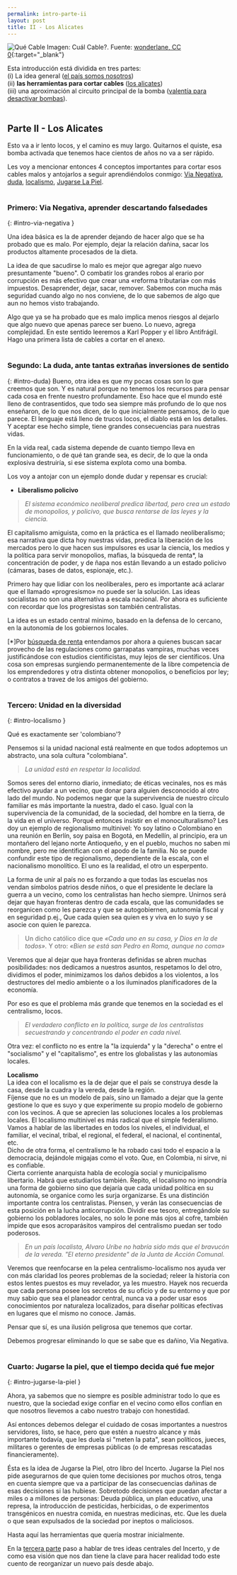 ```yaml
---
permalink: intro-parte-ii
layout: post
title: II - Los Alicates
---
```


![Qué Cable](/public/images/cables-wonderlane-cc0.jpg)
Imagen: Cuál Cable?. Fuente: [wonderlane, CC 0](https://flickr.com/wonderlane){:target="_blank"}

Esta introducción está dividida en tres partes:<br>
(i) La idea general ([el país somos nosotros](intro-parte-i))<br>
(ii) **las herramientas para cortar cables** ([los alicates](intro-parte-ii))<br>
(iii) una aproximación al circuito principal de la bomba ([valentía para desactivar bombas](intro-parte-iii)).
<br><br>

## Parte II - Los Alicates
Esto va a ir lento locos, y el camino es muy largo. Quitarnos el 
quiste, esa bomba activada que tenemos hace cientos de años no va 
a ser rápido.

Les voy a mencionar entonces 4 conceptos importantes para cortar 
esos cables malos y antojarlos a seguir aprendiéndolos conmigo: [Via Negativa](#intro-via-negativa), [duda](#intro-duda), [localismo](#intro-localismo), [Jugarse La Piel](#intro-jugarse-la-piel).
<br><br>
###  Primero: Via Negativa, aprender descartando falsedades
{: #intro-via-negativa }

Una idea básica es la de aprender dejando de hacer algo que se ha 
probado que es malo. Por ejemplo, dejar la relación dañina, sacar 
los productos altamente procesados de la dieta.

La idea de que sacudirse lo malo es mejor que agregar algo nuevo 
presuntamente "bueno". O combatir los grandes robos al erario por 
corrupción es más efectivo que crear una «reforma tributaria» con 
más impuestos. Desaprender, dejar, sacar, remover. Sabemos con 
mucha más seguridad cuando algo no nos conviene, de lo que 
sabemos de algo que aun no hemos visto trabajando.

Algo que ya se ha probado que es malo implica menos riesgos al 
dejarlo que algo nuevo que apenas parece ser bueno. Lo nuevo, 
agrega complejidad. En este sentido leeremos a Karl Popper y el 
libro Antifrágil. Hago una primera lista de cables a cortar en el 
anexo.
<br><br>
###  Segundo: La duda, ante tantas extrañas inversiones de sentido
{: #intro-duda}
Bueno, otra idea es que my pocas cosas son lo que creemos que 
son. Y es natural porque no tenemos los recursos para pensar cada 
cosa en frente nuestro profundamente. Eso hace que el mundo esté 
lleno de contrasentidos, que todo sea siempre más profundo de lo 
que nos enseñaron, de lo que nos dicen, de lo que inicialmente 
pensamos, de lo que parece. El lenguaje está lleno de trucos 
locos, el diablo está en los detalles. Y aceptar ese hecho 
simple, tiene grandes consecuencias para nuestras vidas.

En la vida real, cada sistema depende de cuanto tiempo lleva en 
funcionamiento, o de qué tan grande sea, es decir, de lo que la 
onda explosiva destruiría, si ese sistema explota como una bomba.

Los voy a antojar con un ejemplo donde dudar y repensar es 
crucial:

  - **Liberalismo policivo**


>*El sistema económico neoliberal predica libertad, pero crea un 
estado de monopolios, y policivo, que busca rentarse de las leyes 
y la ciencia.*

El capitalismo amiguista, como en la práctica es el llamado 
neoliberalismo; esa narrativa que dicta hoy nuestras vidas, 
predica la liberación de los mercados pero lo que hacen sus 
impulsores es usar la ciencia, los medios y la política para 
servir monopolios, mafias, la búsqueda de renta*, la concentración de poder, y de ñapa nos están llevando a un estado policivo (cámaras, bases de datos, espionaje, etc.).

Primero hay que lidiar con los neoliberales, pero es importante 
acá aclarar que el llamado «progresismo» no puede ser la 
solución. Las ideas socialistas no son una alternativa a escala 
nacional. Por ahora es suficiente con recordar que los 
progresistas son también centralistas.

La idea es un estado central mínimo, basado en la defensa de lo 
cercano, en la autonomía de los gobiernos locales. 

[*]Por [búsqueda de renta](/corrupcion#búsqueda-de-renta) entendamos por ahora a quienes buscan sacar 
provecho de las regulaciones como garrapatas vampiras, muchas 
veces justificándose con estudios cientificistas, muy lejos de 
ser científicos. Una cosa son empresas surgiendo permanentemente 
de la libre competencia de los emprendedores y otra distinta 
obtener monopolios, o beneficios por ley; o contratos a travez de 
los amigos del gobierno.
<br><br>
### Tercero: Unidad en la diversidad
{: #intro-localismo }

Qué es exactamente ser 'colombiano'?

Pensemos si la unidad nacional está realmente en que todos 
adoptemos un abstracto, una sola cultura "colombiana".


>*La unidad está en respetar la localidad.*

Somos seres del entorno diario, inmediato; de éticas vecinales, 
nos es más efectivo ayudar a un vecino, que donar para alguien 
desconocido al otro lado del mundo. No podemos negar que la 
supervivencia de nuestro círculo familiar es más importante la 
nuestra, dado el caso. Igual con la supervivencia de la 
comunidad, de la sociedad, del hombre en la tierra, de la vida en 
el universo. Porqué entonces insistir en el monoculturalismo? Les 
doy un ejemplo de regionalismo multinivel: Yo soy latino o 
Colombiano en una reunión en Berlín, soy paisa en Bogotá, en 
Medellín, al principio, era un montañero del lejano norte 
Antioqueño, y en el pueblo, muchos no saben mi nombre, pero me 
identifican con el apodo de la familia. No se puede confundir 
este tipo de regionalismo, dependiente de la escala, con el 
nacionalismo monolítico. El uno es la realidad, el otro un 
esperpento.

La forma de unir al país no es forzando a que todas las escuelas 
nos vendan símbolos patrios desde niños, o que el presidente le 
declare la guerra a un vecino, como los centralistas han hecho 
siempre. Unirnos será dejar que hayan fronteras dentro de cada 
escala, que las comunidades se reorganicen como les parezca y que 
se autogobiernen, autonomía fiscal y en seguridad p.ej., Que cada 
quien sea quien es y viva en lo suyo y se asocie con quien le 
parezca.

<blockquote>
Un dicho católico dice que <i>«Cada uno en su casa, y Dios en la de 
todos».</i> Y otro: <i>«Bien se está san Pedro en Roma, aunque no coma»</i>
</blockquote>

Veremos que al dejar que haya fronteras definidas se abren muchas 
posibilidades: nos dedicamos a nuestros asuntos, respetamos lo 
del otro, dividimos el poder, minimizamos los daños debidos a los 
violentos, a los destructores del medio ambiente o a los 
iluminados planificadores de la economía.

Por eso es que el problema más grande que tenemos en la sociedad 
es el centralismo, locos.


>*El verdadero conflicto en la política, surge de los centralistas 
secuestrando y concentrando el poder en cada nivel.*

Otra vez: el conflicto no es entre la "la izquierda" y la 
"derecha" o entre el "socialismo" y el "capitalismo", es entre 
los globalistas y las autonomías locales.

<p class="message">
<strong>Localismo</strong>
    <br>
La idea con el localismo es la de dejar que el país se construya 
desde la casa, desde la cuadra y la vereda, desde la región.
<br>
Fíjense que no es un modelo de país, sino un llamado a dejar que 
la gente gestione lo que es suyo y que experimente su propio 
modelo de gobierno con los vecinos. A que se aprecien las 
soluciones locales a los problemas locales. El localismo 
multinivel es más radical que el simple federalismo. Vamos a 
hablar de las libertades en todos los niveles, el individual, el 
familiar, el vecinal, tribal, el regional, el federal, el 
nacional, el continental, etc.
<br>
Dicho de otra forma, el centralismo le ha robado casi todo el 
espacio a la democracia, dejándole migajas como el voto. Que, en 
Colombia, ni sirve, ni es confiable.
<br>
Cierta corriente anarquista habla de ecología social y 
municipalismo libertario. Habrá que estudiarlos también. Repito, 
el localismo no impondría una forma de gobierno sino que dejaría 
que cada unidad política en su autonomía, se organice como les 
surja organizarse. Es una distinción importante contra los 
centralistas. Piensen, y verán las consecuencias de esta posición 
en la lucha anticorrupción. Dividir ese tesoro, entregándole su 
gobierno los pobladores locales, no solo le pone más ojos al 
cofre, también impide que esos acroparásitos vampiros del 
centralismo puedan ser todo poderosos.
</p>

>*En un país localista, Alvaro Uribe no habría sido más que el 
bravucón de la vereda. "El eterno presidente" de la Junta de 
Acción Comunal.*

Veremos que reenfocarse en la pelea centralismo-localismo nos 
ayuda ver con más claridad los peores problemas de la sociedad; 
releer la historia con estos lentes puestos es muy revelador, ya 
les muestro. Hayek nos recuerda que cada persona posee los 
secretos de su oficio y de su entorno y que por muy sabio que sea 
el planeador central, nunca va a poder usar esos conocimientos 
por naturaleza localizados, para diseñar políticas efectivas en 
lugares que el mismo no conoce. Jamás.

Pensar que sí, es una ilusión peligrosa que tenemos que cortar.

Debemos progresar eliminando lo que se sabe que es dañino, Via 
Negativa.
<br><br>
###  Cuarto: Jugarse la piel, que el tiempo decida qué fue mejor
{: #intro-jugarse-la-piel }

Ahora, ya sabemos que no siempre es posible administrar todo lo 
que es nuestro, que la sociedad exige confiar en el vecino como 
ellos confían en que nosotros llevemos a cabo nuestro trabajo con 
honestidad.

Así entonces debemos delegar el cuidado de cosas importantes a 
nuestros servidores, listo, se hace, pero que estén a nuestro 
alcance y más importante todavía, que les duela si "meten la 
pata", sean políticos, jueces, militares o gerentes de empresas 
públicas (o de empresas rescatadas financieramente).

Ésta es la idea de Jugarse la Piel, otro libro del Incerto. 
Jugarse la Piel nos pide asegurarnos de que quien tome decisiones 
por muchos otros, tenga en cuenta siempre que va a participar de 
las consecuencias dañinas de esas decisiones si las hubiese. 
Sobretodo decisiones que puedan afectar a miles o a millones de 
personas: Deuda pública, un plan educativo, una represa, la 
introducción de pesticidas, herbicidas, o de experimentos 
transgénicos en nuestra comida, en nuestras medicinas, etc. Que 
les duela o que sean expulsados de la sociedad por ineptos o 
maliciosos.

Hasta aquí las herramientas que quería mostrar inicialmente.

En la [tercera parte](intro-parte-iii) paso a hablar de tres ideas centrales del 
Incerto, y de como esa visión que nos dan tiene la clave para 
hacer realidad todo este cuento de reorganizar un nuevo país 
desde abajo.